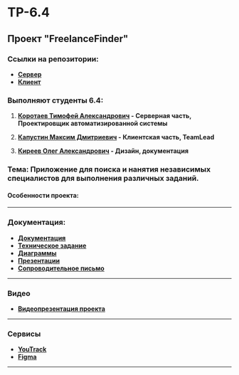 # TP-6.4
## Проект "FreelanceFinder"
### Ссылки на репозитории:
- **[Сервер](https://github.com/mk4pustin/tpproject4-backend)**
- **[Клиент](https://github.com/mk4pustin/tpproject4-client)**

### Выполняют студенты 6.4:

1. **[Коротаев Тимофей Александрович](https://github.com/KorotaevT) - Серверная часть, Проектировщик автоматизированной системы**

2. **[Капустин Максим Дмитриевич](https://github.com/mk4pustin) - Клиентская часть, TeamLead**

3. **[Киреев Олег Александрович](https://github.com/Gost-tm) -  Дизайн, документация**

### Тема: Приложение для поиска и нанятия независимых специалистов для выполнения различных заданий.

#### Особенности проекта:
----
### Документация:
- **[Документация](https://github.com/KorotaevT/TP-6.4/tree/main/%D0%94%D0%BE%D0%BA%D1%83%D0%BC%D0%B5%D0%BD%D1%82%D0%B0%D1%86%D0%B8%D1%8F)**
- **[Техническое задание](https://github.com/KorotaevT/TP-6.4/tree/main/%D0%94%D0%BE%D0%BA%D1%83%D0%BC%D0%B5%D0%BD%D1%82%D0%B0%D1%86%D0%B8%D1%8F/%D0%A2%D0%B5%D1%85%D0%BD%D0%B8%D1%87%D0%B5%D1%81%D0%BA%D0%BE%D0%B5%20%D0%B7%D0%B0%D0%B4%D0%B0%D0%BD%D0%B8%D0%B5)**
- **[Диаграммы](https://github.com/KorotaevT/TP-6.4/tree/main/%D0%94%D0%BE%D0%BA%D1%83%D0%BC%D0%B5%D0%BD%D1%82%D0%B0%D1%86%D0%B8%D1%8F/%D0%94%D0%B8%D0%B0%D0%B3%D1%80%D0%B0%D0%BC%D0%BC%D1%8B)**
- **[Презентации](https://github.com/KorotaevT/TP-6.4/tree/main/%D0%94%D0%BE%D0%BA%D1%83%D0%BC%D0%B5%D0%BD%D1%82%D0%B0%D1%86%D0%B8%D1%8F/%D0%9F%D1%80%D0%B5%D0%B7%D0%B5%D0%BD%D1%82%D0%B0%D1%86%D0%B8%D0%B8)**
- **[Сопроводительное письмо](https://github.com/KorotaevT/TP-6.4/tree/main/%D0%94%D0%BE%D0%BA%D1%83%D0%BC%D0%B5%D0%BD%D1%82%D0%B0%D1%86%D0%B8%D1%8F/%D0%A1%D0%BE%D0%BF%D1%80%D0%BE%D0%B2%D0%BE%D0%B4%D0%B8%D1%82%D0%B5%D0%BB%D1%8C%D0%BD%D0%BE%D0%B5%20%D0%BF%D0%B8%D1%81%D1%8C%D0%BC%D0%BE)**
----
### Видео
- **[Видеопрезентация проекта](https://www.youtube.com/watch?v=dQw4w9WgXcQ)**
------
### Сервисы
- **[YouTrack](https://tpproject.youtrack.cloud/)**
- **[Figma](https://www.figma.com/file/9Kpn1ToDiKrdOI2acrNTnW/Untitled?type=design&node-id=0:1&mode=design&t=dyQRJUkRNiS8ZTO1-1)**
---
